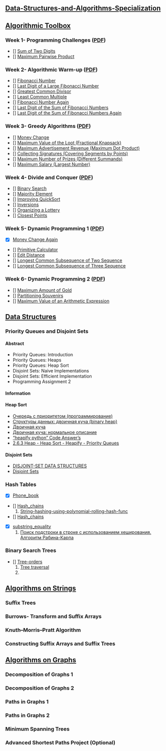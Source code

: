 ## [Data-Structures-and-Algorithms-Specialization](https://www.coursera.org/specializations/data-structures-algorithms)
## [Algorithmic Toolbox](https://www.coursera.org/learn/algorithmic-toolbox)
### Week 1- Programming Challenges ([PDF](/week1_programming_challenges/week1_programming_challenges.pdf))
- [] [Sum of Two Digits](/week1_programming_challenges/1_sum_of_two_digits/APlusB.cpp)
- [] [Maximum Pairwise Product](/week1_programming_challenges/2_maximum_pairwise_product/max_pairwise_product_full.cpp)
### Week 2- Algorithmic Warm-up ([PDF](/week2_algorithmic_warmup/week2_algorithmic_warmup.pdf))
- [] [Fibonacci Number](/week2_algorithmic_warmup/1_fibonacci_number/fibonacci.cpp)
- [] [Last Digit of a Large Fibonacci Number](/week2_algorithmic_warmup/2_last_digit_of_fibonacci_number/fibonacci_last_digit.cpp)
- [] [Greatest Common Divisor](/week2_algorithmic_warmup/3_greatest_common_divisor/gcd.cpp)
- [] [Least Common Multiple](/week2_algorithmic_warmup/4_least_common_multiple/lcm.cpp)
- [] [Fibonacci Number Again](/week2_algorithmic_warmup/5_fibonacci_number_again/fibonacci_huge.cpp)
- [] [Last Digit of the Sum of Fibonacci Numbers](/week2_algorithmic_warmup/6_last_digit_of_the_sum_of_fibonacci_numbers/fibonacci_sum_last_digit.cpp)
- [] [Last Digit of the Sum of Fibonacci Numbers Again](/week2_algorithmic_warmup/7_last_digit_of_the_sum_of_fibonacci_numbers_again/fibonacci_partial_sum.cpp)
### Week 3- Greedy Algorithms ([PDF](/Assignments/week3_greedy_algorithms.pdf))
- [] [Money Change](/week3_greedy_algorithms/1_money_change/change.cpp)
- [] [Maximum Value of the Loot (Fractional Knapsack)](/week3_greedy_algorithms/2_maximum_value_of_the_loot/fractional_knapsack.cpp)
- [] [Maximum Advertisement Revenue (Maximum Dot Product)](/week3_greedy_algorithms3_maximum_advertisement_revenue/dot_product.cpp)
- [] [Collecting Signatures (Covering Segments by Points)](/week3_greedy_algorithms/4_collecting_signatures/covering_segments.cpp)
- [] [Maximum Number of Prizes (Different Summands)](/week3_greedy_algorithms/5_maximum_number_of_prizes/different_summands.cpp)
- [] [Maximum Salary (Largest Number)](/week3_greedy_algorithms/6_maximum_salary/largest_number.cpp)
### Week 4- Divide and Conquer ([PDF](/Assignments/week4_divide_and_conquer.pdf))
- [] [Binary Search](/week4_divide_and_conquer/1_binary_search/binary_search.cpp)
- [] [Majority Element](/week4_divide_and_conquer/2_majority_element/majority_element.cpp)
- [] [Improving QuickSort](/week4_divide_and_conquer/3_improving_quicksort/sorting.cpp)
- [] [Inversions](/week4_divide_and_conquer/4_number_of_inversions/inversions.cpp)
- [] [Organizing a Lottery](/week4_divide_and_conquer/5_organizing_a_lottery/points_and_segments.cpp)
- [] [Closest Points](/week4_divide_and_conquer/6_closest_points/closest.cpp)
### Week 5- Dynamic Programming 1 ([PDF](/Assignments/week5_dynamic_programming1.pdf))
- [X] [Money Change Again](/week5_dynamic_programming1/1_money_change_again)
- [] [Primitive Calculator](/week5_dynamic_programming1/2_primitive_calculator)
- [] [Edit Distance](/week5_dynamic_programming1/3_edit_distance)
- [] [Longest Common Subsequence of Two Sequence](/week5_dynamic_programming1/4_longest_common_subsequence_of_two_sequences)
- [] [Longest Common Subsequence of Three Sequence](/week5_dynamic_programming1/5_longest_common_subsequence_of_three_sequences)

### Week 6- Dynamic Programming 2 ([PDF](/Assignments/week6_dynamic_programming2.pdf))
- [] [Maximum Amount of Gold](/week6_dynamic_programming2/1_maximum_amount_of_gold/)
- [] [Partitioning Souvenirs](/week6_dynamic_programming2/2_partitioning_souvenirs)
- [] [Maximum Value of an Arithmetic Expression](/week6_dynamic_programming2/3_maximum_value_of_an_arithmetic_expression)
## [Data Structures](https://www.coursera.org/learn/data-structures)
### Priority Queues and Disjoint Sets
#### Abstract
- Priority Queues: Introduction
- Priority Queues: Heaps
- Priority Queues: Heap Sort
- Disjoint Sets: Naive Implementations
- Disjoint Sets: Efficient Implementation
- Programming Assignment 2
#### Information
#### Heap Sort
- [Очередь с приоритетом (программирование)](https://ru.wikipedia.org/wiki/%D0%9E%D1%87%D0%B5%D1%80%D0%B5%D0%B4%D1%8C_%D1%81_%D0%BF%D1%80%D0%B8%D0%BE%D1%80%D0%B8%D1%82%D0%B5%D1%82%D0%BE%D0%BC_(%D0%BF%D1%80%D0%BE%D0%B3%D1%80%D0%B0%D0%BC%D0%BC%D0%B8%D1%80%D0%BE%D0%B2%D0%B0%D0%BD%D0%B8%D0%B5))
- [Структуры данных: двоичная куча (binary heap)](https://m.habr.com/ru/post/112222/)
- [Двоичная куча](https://ru.m.wikipedia.org/wiki/%D0%94%D0%B2%D0%BE%D0%B8%D1%87%D0%BD%D0%B0%D1%8F_%D0%BA%D1%83%D1%87%D0%B0)
- [Двоичная куча: нормальное описание](https://neerc.ifmo.ru/wiki/index.php?title=%D0%94%D0%B2%D0%BE%D0%B8%D1%87%D0%BD%D0%B0%D1%8F_%D0%BA%D1%83%D1%87%D0%B0)
- [“heapify python” Code Answer’s](https://www.codegrepper.com/code-examples/python/heapify+python)
- [2.6.3 Heap - Heap Sort - Heapify - Priority Queues](https://www.youtube.com/watch?v=HqPJF2L5h9U&ab_channel=AbdulBari)
#### Disjoint Sets
- [DISJOINT-SET DATA STRUCTURES](https://www.topcoder.com/thrive/articles/Disjoint-set%20Data%20Structures)
- [Disjoint Sets](https://www.cs.usfca.edu/~galles/visualization/DisjointSets.html)
### Hash Tables
- [x] [Phone_book](Data_Structures/week3_hash_tables/1_phone_book/phone_book.py)
- [] [Hash_chains](Data_Structures/week3_hash_tables/2_hash_chains/hash_chains.py)
  1. [String-hashing-using-polynomial-rolling-hash-func](https://www.geeksforgeeks.org/string-hashing-using-polynomial-rolling-hash-func) 
- [] [Hash_chains](Data_Structures/week3_hash_tables/3_hash_substring/hash_substring.py)
- [x] [substring_equality](Data_Structures/week3_hash_tables/4_substring_equality/substring_equality.py)
  1. [Поиск подстроки в строке с использованием хеширования. Алгоритм Рабина-Карпа](https://neerc.ifmo.ru/wiki/index.php?title=%D0%9F%D0%BE%D0%B8%D1%81%D0%BA_%D0%BF%D0%BE%D0%B4%D1%81%D1%82%D1%80%D0%BE%D0%BA%D0%B8_%D0%B2_%D1%81%D1%82%D1%80%D0%BE%D0%BA%D0%B5_%D1%81_%D0%B8%D1%81%D0%BF%D0%BE%D0%BB%D1%8C%D0%B7%D0%BE%D0%B2%D0%B0%D0%BD%D0%B8%D0%B5%D0%BC_%D1%85%D0%B5%D1%88%D0%B8%D1%80%D0%BE%D0%B2%D0%B0%D0%BD%D0%B8%D1%8F._%D0%90%D0%BB%D0%B3%D0%BE%D1%80%D0%B8%D1%82%D0%BC_%D0%A0%D0%B0%D0%B1%D0%B8%D0%BD%D0%B0-%D0%9A%D0%B0%D1%80%D0%BF%D0%B0)
### Binary Search Trees
- [] [Tree-orders](Data_Structures/week4_binary_search_trees/1_tree_traversals/tree-orders.py)
  1. [Tree traversal](https://en.wikipedia.org/wiki/Tree_traversal)
  2. 

## [Algorithms on Strings](https://www.coursera.org/learn/algorithms-on-strings)
### Suffix Trees
### Burrows-  Transform and Suffix Arrays
### Knuth–Morris–Pratt Algorithm
### Constructing Suffix Arrays and Suffix Trees
## [Algorithms on Graphs](https://www.coursera.org/learn/algorithms-on-graphs)
### Decomposition of Graphs 1
### Decomposition of Graphs 2
### Paths in Graphs 1
### Paths in Graphs 2
### Minimum Spanning Trees
### Advanced Shortest Paths Project (Optional)